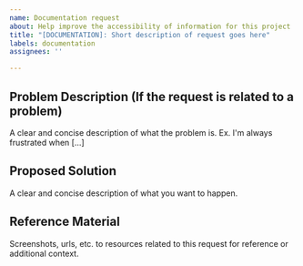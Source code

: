 ```yaml
---
name: Documentation request
about: Help improve the accessibility of information for this project
title: "[DOCUMENTATION]: Short description of request goes here"
labels: documentation
assignees: ''

---
```


## Problem Description (If the request is related to a problem)
A clear and concise description of what the problem is. Ex. I'm always frustrated when [...]

## Proposed Solution
A clear and concise description of what you want to happen.

## Reference Material
Screenshots, urls, etc. to resources related to this request for reference or additional context.
